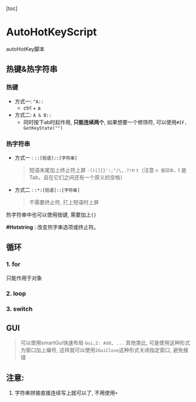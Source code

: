 [toc]

# AutoHotKeyScript

autoHotKey脚本

## 热键&热字符串

### 热键

* 方式一: `^A::` 
  * ctrl + a 
* 方式二: `A & B::`
  * 同时按下ab时起作用, **只能连续两个**, 如果想要一个修饰符, 可以使用`#IF, GetKeyState("")`

### 热字符串

* 方式一 : `::[短语]::[字符串]`
    > 短语末尾加上终止符上屏  `-()[]{}':;"/\,.?!`n `t`（注意 `n 是回车，`t 是 Tab，且在它们之间还有一个原义的空格）
* 方式二 : `:*:[短语]::[字符串]`   
    > 不需要终止符, 打上短语时上屏 

热字符串中也可以使用按键, 需要加上`{}`

**#Hotstring** :  改变热字串选项或终止符。

## 循环

### 1. for

只能作用于对象

### 2. loop

### 3. switch

## GUI

> 可以使用smartGui快速布局
`Gui,2: Add, ...` 其他类比, 可是使用这种形式为窗口加上编号, 这样就可以使用`2GuiClose`这种形式关闭指定窗口, 避免报错

## **注意:**
1. 字符串拼接直接连续写上就可以了, 不用使用`+` 